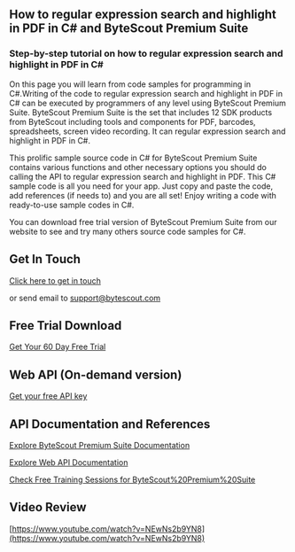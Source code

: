 ## How to regular expression search and highlight in PDF in C# and ByteScout Premium Suite

### Step-by-step tutorial on how to regular expression search and highlight in PDF in C#

On this page you will learn from code samples for programming in C#.Writing of the code to regular expression search and highlight in PDF in C# can be executed by programmers of any level using ByteScout Premium Suite. ByteScout Premium Suite is the set that includes 12 SDK products from ByteScout including tools and components for PDF, barcodes, spreadsheets, screen video recording. It can regular expression search and highlight in PDF in C#.

This prolific sample source code in C# for ByteScout Premium Suite contains various functions and other necessary options you should do calling the API to regular expression search and highlight in PDF. This C# sample code is all you need for your app. Just copy and paste the code, add references (if needs to) and you are all set! Enjoy writing a code with ready-to-use sample codes in C#.

You can download free trial version of ByteScout Premium Suite from our website to see and try many others source code samples for C#.

## Get In Touch

[Click here to get in touch](https://bytescout.zendesk.com/hc/en-us/requests/new?subject=ByteScout%20Premium%20Suite%20Question)

or send email to [support@bytescout.com](mailto:support@bytescout.com?subject=ByteScout%20Premium%20Suite%20Question) 

## Free Trial Download

[Get Your 60 Day Free Trial](https://bytescout.com/download/web-installer?utm_source=github-readme)

## Web API (On-demand version)

[Get your free API key](https://pdf.co/documentation/api?utm_source=github-readme)

## API Documentation and References

[Explore ByteScout Premium Suite Documentation](https://bytescout.com/documentation/index.html?utm_source=github-readme)

[Explore Web API Documentation](https://pdf.co/documentation/api?utm_source=github-readme)

[Check Free Training Sessions for ByteScout%20Premium%20Suite](https://academy.bytescout.com/)

## Video Review

[https://www.youtube.com/watch?v=NEwNs2b9YN8](https://www.youtube.com/watch?v=NEwNs2b9YN8)